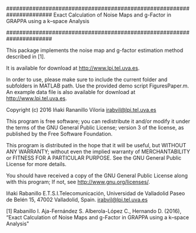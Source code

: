 ######################################################################
         Exact Calculation of Noise Maps and g-Factor in GRAPPA
		      using a k–space Analysis

######################################################################

This package implements the noise map and g-factor estimation method
described in [1].

It is available for download at <http://www.lpi.tel.uva.es>.

In order to use, please make sure to include the current folder and
subfolders in MATLAB path. Use the provided demo script FiguresPaper.m.
An example data file is also available for download at
<http://www.lpi.tel.uva.es>.

Copyright (c) 2016 Iñaki Rananillo Viloria <irabvil@lpi.tel.uva.es>

This program is free software; you can redistribute it and/or modify
it under the terms of the GNU General Public License; version 3 of the
license, as published by the Free Software Foundation.

This program is distributed in the hope that it will be useful, but
WITHOUT ANY WARRANTY; without even the implied warranty of
MERCHANTABILITY or FITNESS FOR A PARTICULAR PURPOSE.  See the GNU
General Public License for more details.

You should have received a copy of the GNU General Public License
along with this program; If not, see <http://www.gnu.org/licenses/>.

Iñaki Rabanillo
E.T.S.I.Telecomunicación, Universidad de Valladolid
Paseo de Belén 15,
47002 Valladolid, Spain.
irabvil@lpi.tel.uva.es

[1] Rabanillo I. Aja-Fernández S. Alberola-López C., Hernando D. (2016), 
“Exact Calculation of Noise Maps and g-Factor in GRAPPA using a k–space 
Analysis" 
